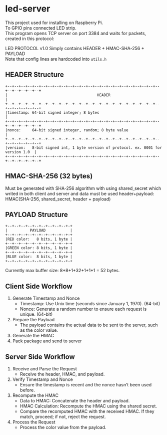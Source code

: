 # led-server

This project used for installing on Raspberry Pi.  
To GPIO pins connected LED strip.  
This program opens TCP server on port 3384 and waits for packets, created in this protocol:

LED PROTOCOL v1.0
Simply contains HEADER + HMAC-SHA-256 + PAYLOAD  
Note that config lines are hardcoded into `utils.h`

## HEADER Structure
```
+--+--+--+--+--+--+--+--+--+--+--+--+--+--+--+--+--+--+--+--+--+--+--+--+--+--+--+--+
|                                        HEADER                                     |
+--+--+--+--+--+--+--+--+--+--+--+--+--+--+--+--+--+--+--+--+--+--+--+--+--+--+--+--+   
|timestamp: 64-bit signed integer; 8 bytes                                          |
+--+--+--+--+--+--+--+--+--+--+--+--+--+--+--+--+--+--+--+--+--+--+--+--+--+--+--+--+   
|nonce:     64-bit signed integer, random; 8 byte value                             |
+--+--+--+--+--+--+--+--+--+--+--+--+--+--+--+--+--+--+--+--+--+--+--+--+--+--+--+--+   
|version:   8-bit signed int, 1 byte version of protocol. ex. 0001 for version 1.0  |
+--+--+--+--+--+--+--+--+--+--+--+--+--+--+--+--+--+--+--+--+--+--+--+--+--+--+--+--+ 
```  

## HMAC-SHA-256 (32 bytes)
Must be generated with SHA-256 algorithm with using shared_secret which writed in both client and server and data must be used header+payload:
HMAC(SHA-256, shared_secret, header + payload)

## PAYLOAD Structure
```
+--+--+--+--+--+--+--+--+--+-+
|          PAYLOAD           |
+--+--+--+--+--+--+--+--+--+-+
|RED color:   8 bits, 1 byte |
+--+--+--+--+--+--+--+--+--+-+
|GREEN color: 8 bits, 1 byte |
+--+--+--+--+--+--+--+--+--+-+
|BLUE color:  8 bits, 1 byte |
+--+--+--+--+--+--+--+--+--+-+
```
Currently max buffer size: 8+8+1+32+1+1+1 = 52 bytes.
## Client Side Workflow
1. Generate Timestamp and Nonce  
    * Timestamp: Use Unix time (seconds since January 1, 1970). (64-bit)  
    * Nonce: Generate a random number to ensure each request is unique. (64-bit)
2. Prepare the Payload
    * The payload contains the actual data to be sent to the server, such as the color value.
3. Generate the HMAC
4. Pack package and send to server

## Server Side Workflow
1. Receive and Parse the Request
   * Receive the header, HMAC, and payload.
2. Verify Timestamp and Nonce
   * Ensure the timestamp is recent and the nonce hasn’t been used before.
3. Recompute the HMAC
   * Data to HMAC: Concatenate the header and payload.
   * HMAC Calculation: Recompute the HMAC using the shared secret.
   * Compare the recomputed HMAC with the received HMAC. If they match, proceed; if not, reject the request.
4. Process the Request
   * Process the color value from the payload.
